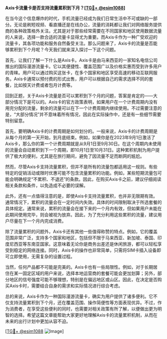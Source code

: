 **Axis卡流量卡是否支持流量累积到下月？[[TG💪+ @esim1088](https://t.me/s/esim1088)]**

在当今这个信息爆炸的时代，手机流量已经成为我们日常生活中不可或缺的一部分。无论是刷短视频、看直播还是在线办公，流量的消耗都让我们对网络服务提供商的各种政策格外关注。尤其是对于那些经常需要在不同国家和地区使用数据流量的人来说，选择一款合适的流量卡显得尤为重要。而Axis卡作为一种广受欢迎的流量卡，其各项功能和服务自然备受关注。那么问题来了，Axis卡的流量是否能够累积到下个月呢？今天我们就来深入探讨一下这个问题。

首先，让我们了解一下什么是Axis卡。Axis卡是由马来西亚的一家知名电信公司推出的国际漫游流量卡。它以其便捷性、覆盖范围广以及价格实惠而受到许多用户的青睐。用户可以通过购买这张卡，在多个国家和地区享受高速的移动互联网服务。Axis卡通常以预付费的形式出售，用户可以根据自己的需求选择不同的套餐，比如按天计费或者包月计费等。

回到正题，关于Axis卡流量是否可以累积到下个月的问题，答案是肯定的——大部分情况下是可以的。Axis卡的官方政策表明，如果用户在一个计费周期内没有用完分配的流量，剩余的流量可以在下一个计费周期内继续使用。不过需要注意的是，“大部分情况”并不意味着所有情况，因此在实际操作中，还是有一些细节需要特别留意。

首先，要明确Axis卡的计费周期是如何划分的。一般来说，Axis卡的计费周期是从每个月的第一天开始，到月底结束。例如，如果你是在2023年9月1日激活了Axis卡，那么你的第一个计费周期就是从9月1日至9月30日。在这个周期内未使用的流量会自动累积到下一个周期，即10月1日至10月31日。这种累积机制为用户提供了极大的便利，尤其是在旅行期间，避免了因流量不足而断网的尴尬。

然而，尽管Axis卡支持流量累积，但并不是所有的流量包都适用这一规则。有些特定的促销活动或限时优惠可能不包含流量累积的功能。例如，某些短期流量包可能会明确规定“不累积、不退还”的条款。因此，在购买Axis卡之前，建议仔细阅读相关条款和条件，以免造成不必要的误解。

此外，还有一点值得注意的是，即使Axis卡支持流量累积，也并非无限期有效。通常情况下，累积的流量会在一定时间内失效。具体的时间限制取决于所选套餐的具体规定。通常来说，累积的流量会在接下来的一个月内有效，但如果用户未能在此期间使用完毕，则会被视为放弃。因此，为了充分利用这些累积的流量，建议用户尽量在下一个月内完成消费。

除了流量累积的问题外，Axis卡还有其他一些值得称赞的特点。例如，它的覆盖范围非常广泛，支持多个国家和地区，包括但不限于马来西亚、新加坡、泰国、印度尼西亚等东南亚国家。这意味着无论你是商务出差还是休闲旅游，都可以轻松享受到稳定的网络连接。同时，Axis卡的操作也非常简单，只需将SIM卡插入设备即可立即使用，无需复杂的设置过程。

当然，任何产品都不可能是完美的。Axis卡也有一些局限性。例如，对于长期居住在某一固定区域的用户来说，选择本地运营商的套餐可能会更加划算；另外，部分地区的信号强度可能不够理想，特别是在偏远地区或山区。因此，在决定是否购买Axis卡时，需要结合自身的需求和实际情况进行综合考虑。

总的来说，Axis卡作为一种国际漫游流量卡，确实为用户提供了诸多便利。它不仅支持流量累积到下个月，还在覆盖范围、操作简便性等方面表现优异。不过，作为消费者，在享受这些便利的同时，也需要对相关政策有所了解，以便做出更为明智的选择。希望这篇文章能帮助大家更好地理解Axis卡的流量累积机制，从而在未来的出行计划中更加从容不迫。

[[TG💪+ @esim1088](https://t.me/s/esim1088) ![Image](https://i.postimg.cc/4NQfJmqS/Snipaste-2025-05-13-00-14-12.png)]